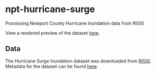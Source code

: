 # npt-hurricane-surge
Processing Newport County Hurricane Inundation data from RIGIS

View a rendered preview of the dataset [here](/data/hur_data.geojson).

## Data
The Hurricane Surge Inundation dataset was downloaded from [RIGIS](http://www.rigis.org/data/inundation09). 
Metadata for the dataset can be found [here](www.rigis.org/geodata/plan/inundation09.html).
